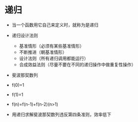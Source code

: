# 递归
* 当一个函数用它自己来定义时，就称为是递归
* 递归设计法则
    * 基准情形（必须有某些基准情形）
    * 不断推进（朝基准情形）
    * 设计法则（所有递归调用都能运行）
    * 合成效益法则（尽量不要在不同的递归操作中做重复性操作）

* 斐波那契数列
* f(0)=1
* f(1)=1
* f(n)=f(n-1)+f(n-2)(n>1)
* 用递归求解斐波那契数列违反第四条准则，效率低下
